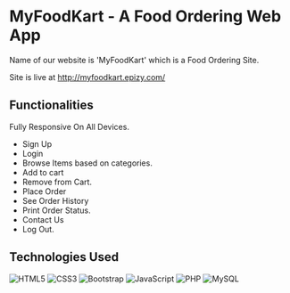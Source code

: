 
# MyFoodKart - A Food Ordering Web App

Name of our website is 'MyFoodKart' which is a Food Ordering Site.

Site is live at http://myfoodkart.epizy.com/

## Functionalities

Fully Responsive On All Devices.
- Sign Up
- Login
- Browse Items based on categories.
- Add to cart
- Remove from Cart.
- Place Order
- See Order History
- Print Order Status.
- Contact Us
- Log Out.

## Technologies Used

![HTML5](https://img.shields.io/badge/html5-%23E34F26.svg?style=for-the-badge&logo=html5&logoColor=white)
![CSS3](https://img.shields.io/badge/css3-%231572B6.svg?style=for-the-badge&logo=css3&logoColor=white)
![Bootstrap](https://img.shields.io/badge/bootstrap-%23563D7C.svg?style=for-the-badge&logo=bootstrap&logoColor=white)
![JavaScript](https://img.shields.io/badge/javascript-%23323330.svg?style=for-the-badge&logo=javascript&logoColor=%23F7DF1E)
![PHP](https://img.shields.io/badge/php-%23777BB4.svg?style=for-the-badge&logo=php&logoColor=white)
![MySQL](https://img.shields.io/badge/mysql-%2300f.svg?style=for-the-badge&logo=mysql&logoColor=white)
